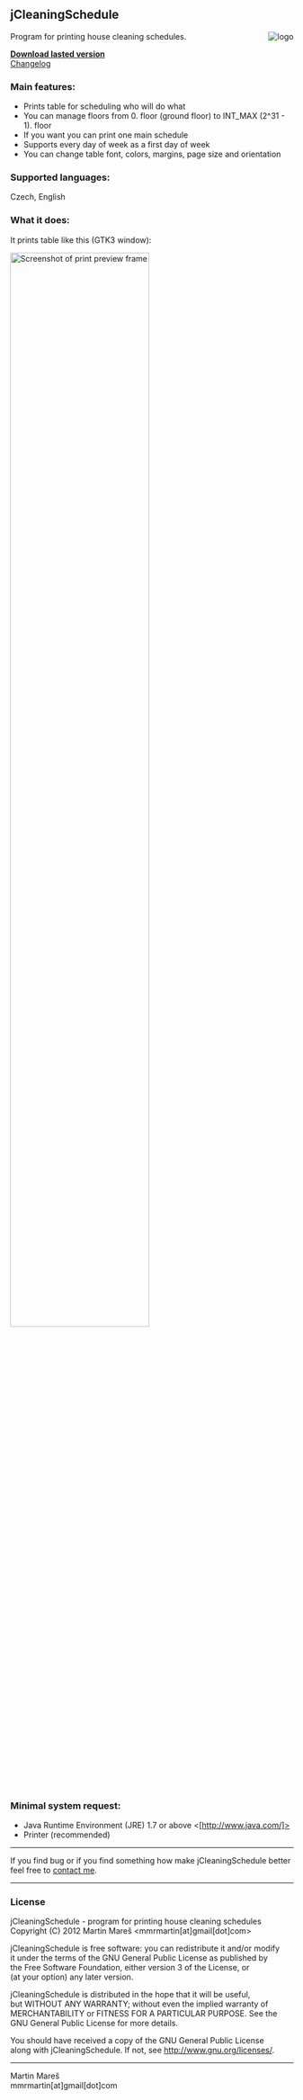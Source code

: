 jCleaningSchedule
----------------
<img align="right" alt="logo" src="https://raw.github.com/mmrmartin/jCleaningSchedule/master/imgs/logo_small.jpg" />
Program for printing house cleaning schedules.

**[Download lasted version]**  
[Changelog]

### Main features: ###
- Prints table for scheduling who will do what
- You can manage floors from 0. floor (ground floor) to INT_MAX (2^31 - 1). floor
- If you want you can print one main schedule
- Supports every day of week as a first day of week
- You can change table font, colors, margins, page size and orientation

### Supported languages: ###
Czech, English

### What it does: ###
It prints table like this (GTK3 window):  

<img alt="Screenshot of print preview frame" src="https://github.com/mmrmartin/jCleaningSchedule/raw/master/imgs/screenshots/gtk3-print_preview.png" width="70%"/>

### Minimal system request: ###
- Java Runtime Environment (JRE) 1.7 or above <[http://www.java.com/]>
- Printer (recommended)

********************************************************************
If you find bug or if you find something how make jCleaningSchedule 
better feel free to [contact me].
*********************************************************************
### License ###
jCleaningSchedule - program for printing house cleaning schedules  
Copyright (C) 2012  Martin Mareš <mmrmartin[at]gmail[dot]com>  

jCleaningSchedule is free software: you can redistribute it and/or modify   
it under the terms of the GNU General Public License as published by  
the Free Software Foundation, either version 3 of the License, or  
(at your option) any later version.   

jCleaningSchedule is distributed in the hope that it will be useful,  
but WITHOUT ANY WARRANTY; without even the implied warranty of  
MERCHANTABILITY or FITNESS FOR A PARTICULAR PURPOSE.  See the  
GNU General Public License for more details.  

You should have received a copy of the GNU General Public License  
along with jCleaningSchedule.  If not, see <http://www.gnu.org/licenses/>.
********************************************************************
Martin Mareš  
mmrmartin[at]gmail[dot]com

[Download lasted version]:https://github.com/mmrmartin/jCleaningSchedule/downloads
[Changelog]:https://github.com/mmrmartin/jCleaningSchedule/blob/master/CHANGELOG
[http://www.java.com/]:http://www.java.com/
[contact me]:http://www.google.com/recaptcha/mailhide/d?k=01V4YQ48jtKohjqAGbVLUf3A==&c=9LIVk7jQM2U5wid1mbtY5efVyon0_fyXn40aJJ0-9og=